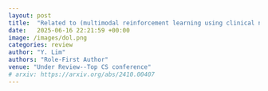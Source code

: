```yaml
---
layout: post
title:  "Related to (multimodal reinforcement learning using clinical notes)"
date:   2025-06-16 22:21:59 +00:00
image: /images/dol.png
categories: review
author: "Y. Lim"
authors: "Role-First Author"
venue: "Under Review--Top CS conference"
# arxiv: https://arxiv.org/abs/2410.00407
---
```

